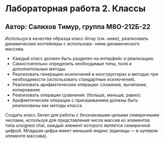 # Лабораторная работа 2. Классы
## Автор: Салихов Тимур, группа М8О-212Б-22

Используя в качестве образца класс Array (см. ниже), реализовать динамические контейнеры с использова- нием динамического массива.
- Каждый класс должен быть разделен на интерфейс и реализацию.
- Самостоятельно определить необходимые типы, поля и дополнительные методы.
- Реализовать генерацию исключений в конструкторах и методах при необходимости (использовать стандартные исключения).
- Реализовать арифметические операции: сложение, вычитание, копирование
- Реализовать операции сравнения: (больше, меньше, равно).
- Арифметические операции с присваиванием должны быть реализованы как методы класса.

Создать класс Seven для работы с беззнаковыми целыми семеричными числами, используя для представления числа массив из элементов типа unsigned char, каждый элемент которого является семиричной цифрой. Младшая цифра имеет меньший индекс (единицы — в нулевом элементе массива).